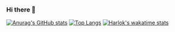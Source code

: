 ### Hi there 👋
[![Anurag's GitHub stats](https://github-readme-stats.vercel.app/api?username=KoutoDev&theme=codeSTACKr&show_icons=true&hide=contribs)](https://github.com/KoutoDev/github-readme-stats)
[![Top Langs](https://github-readme-stats.vercel.app/api/top-langs/?username=KoutoDev&theme=codeSTACKr)](https://github.com/KoutoDev/github-readme-stats)
[![Harlok's wakatime stats](https://github-readme-stats.vercel.app/api/wakatime?username=KoutoDev)](https://github.com/KoutoDev/github-readme-stats)
<!--
**KoutoDev/KoutoDev** is a ✨ _special_ ✨ repository because its `README.md` (this file) appears on your GitHub profile.

Here are some ideas to get you started:

- 🔭 I’m currently working on ...
- 🌱 I’m currently learning ...
- 👯 I’m looking to collaborate on ...
- 🤔 I’m looking for help with ...
- 💬 Ask me about ...
- 📫 How to reach me: ...
- 😄 Pronouns: ...
- ⚡ Fun fact: ...
-->

